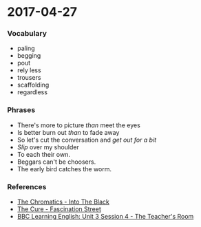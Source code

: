 # 2017-04-27

### Vocabulary
- paling
- begging
- pout
- rely less
- trousers 
- scaffolding
- regardless 

### Phrases

- There's more to picture *than* meet the eyes
- Is better burn out *than* to fade away
- So let's cut the conversation and *get out for a bit*
- *Slip* over my shoulder
- To each their own.
- Beggars can't be choosers.
- The early bird catches the worm.

### References
- [The Chromatics - Into The Black](http://www.metrolyrics.com/into-the-black-lyrics-the-chromatics.html)
- [The Cure - Fascination Street](http://www.metrolyrics.com/fascination-street-lyrics-the-cure.html)
- [BBC Learning English: Unit 3 Session 4 - The Teacher's Room](http://www.bbc.co.uk/learningenglish/english/course/english-you-need/unit-3/session-4)
